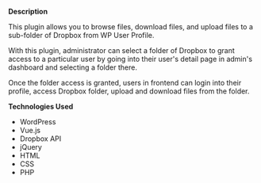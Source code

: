 **Description**

This plugin allows you to browse files, download files, and upload files to a sub-folder of Dropbox from WP User Profile.

With this plugin, administrator can select a folder of Dropbox to grant access to a particular user by going into their user's detail page in admin's dashboard and selecting a folder there.

Once the folder access is granted, users in frontend can login into their profile, access Dropbox folder, upload and download files from the folder.

**Technologies Used**
- WordPress
- Vue.js
- Dropbox API
- jQuery
- HTML
- CSS
- PHP